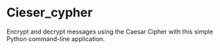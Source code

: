 # Cieser_cypher
Encrypt and decrypt messages using the Caesar Cipher with this simple Python command-line application.
